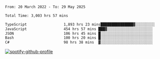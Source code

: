 <!--START_SECTION:waka-->

```txt
From: 20 March 2022 - To: 29 May 2025

Total Time: 3,003 hrs 57 mins

TypeScript                 1,893 hrs 23 mins███████████████▓░░░░░░░░░   63.03 %
JavaScript                 454 hrs 57 mins ███▓░░░░░░░░░░░░░░░░░░░░░   15.15 %
JSON                       106 hrs 45 mins █░░░░░░░░░░░░░░░░░░░░░░░░   03.55 %
Bash                       100 hrs 20 mins █░░░░░░░░░░░░░░░░░░░░░░░░   03.34 %
C#                         98 hrs 38 mins  ▓░░░░░░░░░░░░░░░░░░░░░░░░   03.28 %
```

<!--END_SECTION:waka-->
[![spotify-github-profile](https://spotify-github-profile.vercel.app/api/view?uid=c00zprrvy9xiloa9qnco3hmng&cover_image=true&theme=novatorem&show_offline=false&background_color=121212&bar_color=53b14f&bar_color_cover=false)](https://spotify-github-profile.vercel.app/api/view?uid=c00zprrvy9xiloa9qnco3hmng&redirect=true)



